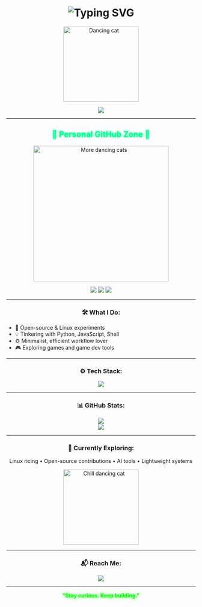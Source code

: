 <h1 align="center">
  <img src="https://readme-typing-svg.demolab.com?font=Fira+Code&duration=2500&pause=1000&color=00FF90&center=true&vCenter=true&width=500&lines=Hi+I'm+N1k0R7z!;Welcome+to+my+GitHub+space!;Exploring+code,+Linux+,+and+cool+stuff" alt="Typing SVG" />
</h1>

<p align="center">
  <img src="https://media.giphy.com/media/v1.Y2lkPTc5MGI3NjExN3htM3ZsdDR4cThkcGZibnJrMzN4NnBka2lteDU4NjVqc3BvczVkOSZlcD12MV9naWZzX3NlYXJjaCZjdD1n/MDJ9IbxxvDUQM/giphy.gif" width="200px" alt="Dancing cat"/>
</p>

<div align="center">
  <img src="https://readme-typing-svg.demolab.com?font=Fira+Code&size=20&pause=1000&color=00FFA0&vCenter=true&multiline=true&width=500&height=80&lines=Code+Explorer;Linux+Tinkerer;Always+Learning..." />
</div>

---

<h2 align="center">
  <strong style="color: #00ff90; text-shadow: 0 0 5px #00ff90;">🌿 Personal GitHub Zone 🌿</strong>
</h2>

<p align="center">
  <img src="https://media.giphy.com/media/3oriO0OEd9QIDdllqo/giphy.gif" width="360px" alt="More dancing cats"/>
</p>

<p align="center">
  <img src="https://img.shields.io/badge/Theme-Green%20Minimal-brightgreen" />
  <img src="https://img.shields.io/badge/Status-Active-blue" />
  <img src="https://img.shields.io/github/followers/N1k0R7z?label=Followers&style=social" />
</p>

---

<h3 align="center">
  🛠️ <b>What I Do:</b>
</h3>

<ul>
  <li>🌱 Open-source & Linux experiments</li>
  <li>💡 Tinkering with Python, JavaScript, Shell</li>
  <li>⚙️ Minimalist, efficient workflow lover</li>
  <li>🎮 Exploring games and game dev tools</li>
</ul>

---

<h3 align="center">⚙️ Tech Stack:</h3>
<p align="center">
  <img src="https://skillicons.dev/icons?i=python,js,linux,bash,git,neovim,react,nodejs&perline=6" />
</p>

---

<h3 align="center">📊 GitHub Stats:</h3>
<div align="center">
  <img src="https://github-readme-stats.vercel.app/api?username=N1k0R7z&show_icons=true&theme=gruvbox&hide_border=true" />
  <br>
  <img src="https://github-readme-stats.vercel.app/api/top-langs/?username=N1k0R7z&layout=compact&theme=gruvbox&hide_border=true" />
</div>

---

<h3 align="center">📌 Currently Exploring:</h3>
<p align="center">
  Linux ricing • Open-source contributions • AI tools • Lightweight systems
</p>

<p align="center">
  <img src="https://media.giphy.com/media/Nm8ZPAGOwZUQM/giphy.gif" width="200px" alt="Chill dancing cat"/>
</p>

---

<h3 align="center">📬 Reach Me:</h3>
<p align="center">
  <a href="https://github.com/N1k0R7z"><img src="https://img.shields.io/badge/GitHub-N1k0R7z-black?style=for-the-badge&logo=github"></a>
</p>

---

<p align="center">
  <strong style="color:lime; text-shadow: 0 0 8px lime;">"Stay curious. Keep building."</strong>
</p>
